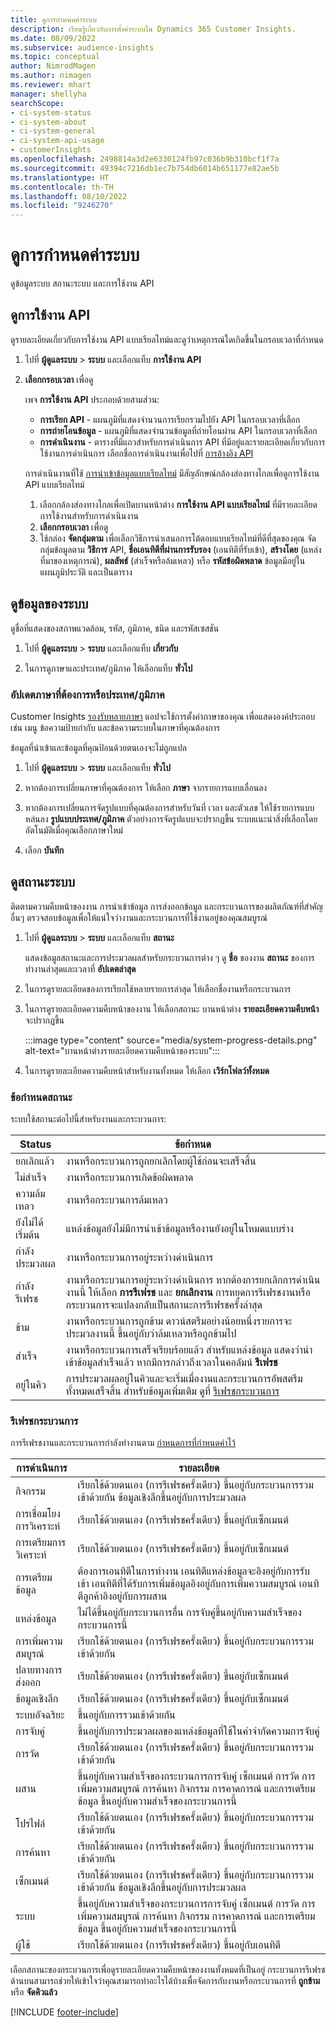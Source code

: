 ```yaml
---
title: ดูการกำหนดค่าระบบ
description: เรียนรู้เกี่ยวกับการตั้งค่าระบบใน Dynamics 365 Customer Insights.
ms.date: 08/09/2022
ms.subservice: audience-insights
ms.topic: conceptual
author: NimrodMagen
ms.author: nimagen
ms.reviewer: mhart
manager: shellyha
searchScope:
- ci-system-status
- ci-system-about
- ci-system-general
- ci-system-api-usage
- customerInsights
ms.openlocfilehash: 2498814a3d2e6330124fb97c036b9b310bcf1f7a
ms.sourcegitcommit: 49394c7216db1ec7b754db6014b651177e82ae5b
ms.translationtype: HT
ms.contentlocale: th-TH
ms.lasthandoff: 08/10/2022
ms.locfileid: "9246270"
---
```

# <a name="view-system-configuration"></a>ดูการกำหนดค่าระบบ

ดูข้อมูลระบบ สถานะระบบ และการใช้งาน API

## <a name="view-api-usage"></a>ดูการใช้งาน API

ดูรายละเอียดเกี่ยวกับการใช้งาน API แบบเรียลไทม์และดูว่าเหตุการณ์ใดเกิดขึ้นในกรอบเวลาที่กำหนด

1. ไปที่ **ผู้ดูแลระบบ** > **ระบบ** และเลือกแท็บ **การใช้งาน API**

1. **เลือกกรอบเวลา** เพื่อดู

   เพจ **การใช้งาน API** ประกอบด้วยสามส่วน:

   - **การเรียก API** - แผนภูมิที่แสดงจำนวนการเรียกรวมไปยัง API ในกรอบเวลาที่เลือก
   - **การถ่ายโอนข้อมูล** - แผนภูมิที่แสดงจำนวนข้อมูลที่ถ่ายโอนผ่าน API ในกรอบเวลาที่เลือก
   - **การดำเนินงาน** - ตารางที่มีแถวสำหรับการดำเนินการ API ที่มีอยู่และรายละเอียดเกี่ยวกับการใช้งานการดำเนินการ เลือกชื่อการดำเนินงานเพื่อไปที่ [การอ้างอิง API](https://developer.ci.ai.dynamics.com/api-details#api=CustomerInsights&operation=Get-all-instances)

   การดำเนินงานที่ใช้ [การนำเข้าข้อมูลแบบเรียลไทม์](real-time-data-ingestion.md) มีสัญลักษณ์กล้องส่องทางไกลเพื่อดูการใช้งาน API แบบเรียลไทม์

   1. เลือกกล้องส่องทางไกลเพื่อเปิดบานหน้าต่าง **การใช้งาน API แบบเรียลไทม์** ที่มีรายละเอียดการใช้งานสำหรับการดำเนินงาน
   1. **เลือกกรอบเวลา** เพื่อดู
   1. ใช้กล่อง **จัดกลุ่มตาม** เพื่อเลือกวิธีการนำเสนอการโต้ตอบแบบเรียลไทม์ที่ดีที่สุดของคุณ จัดกลุ่มข้อมูลตาม **วิธีการ** API, **ชื่อเอนทิตีที่ผ่านการรับรอง** (เอนทิตีที่รับเข้า), **สร้างโดย** (แหล่งที่มาของเหตุการณ์), **ผลลัพธ์** (สำเร็จหรือล้มเหลว) หรือ **รหัสข้อผิดพลาด** ข้อมูลมีอยู่ในแผนภูมิประวัติ และเป็นตาราง

## <a name="view-system-information"></a>ดูข้อมูลของระบบ

ดูชื่อที่แสดงของสภาพแวดล้อม, รหัส, ภูมิภาค, ชนิด และรหัสเซสชัน

1. ไปที่ **ผู้ดูแลระบบ** > **ระบบ** และเลือกแท็บ **เกี่ยวกับ**

1. ในการดูภาษาและประเทศ/ภูมิภาค ให้เลือกแท็บ **ทั่วไป**

### <a name="update-preferred-language-or-countryregion"></a>อัปเดตภาษาที่ต้องการหรือประเทศ/ภูมิภาค

Customer Insights [รองรับหลายภาษา](/dynamics365/get-started/availability) แอปจะใช้การตั้งค่าภาษาของคุณ เพื่อแสดงองค์ประกอบ เช่น เมนู ข้อความป้ายกำกับ และข้อความระบบในภาษาที่คุณต้องการ

ข้อมูลที่นำเข้าและข้อมูลที่คุณป้อนด้วยตนเองจะไม่ถูกแปล

1. ไปที่ **ผู้ดูแลระบบ** > **ระบบ** และเลือกแท็บ **ทั่วไป**

1. หากต้องการเปลี่ยนภาษาที่คุณต้องการ ให้เลือก **ภาษา** จากรายการแบบเลื่อนลง

1. หากต้องการเปลี่ยนการจัดรูปแบบที่คุณต้องการสำหรับวันที่ เวลา และตัวเลข ให้ใช้รายการแบบหล่นลง **รูปแบบประเทศ/ภูมิภาค** ตัวอย่างการจัดรูปแบบจะปรากฏขึ้น ระบบแนะนำสิ่งที่เลือกโดยอัตโนมัติเมื่อคุณเลือกภาษาใหม่

1. เลือก **บันทึก**

## <a name="view-system-status"></a>ดูสถานะระบบ

ติดตามความคืบหน้าของงาน การนำเข้าข้อมูล การส่งออกข้อมูล และกระบวนการของผลิตภัณฑ์ที่สำคัญอื่นๆ ตรวจสอบข้อมูลเพื่อให้แน่ใจว่างานและกระบวนการที่ใช้งานอยู่ของคุณสมบูรณ์

1. ไปที่ **ผู้ดูแลระบบ** > **ระบบ** และเลือกแท็บ **สถานะ**

   แสดงข้อมูลสถานะและการประมวลผลสำหรับกระบวนการต่าง ๆ ดู **ชื่อ** ของงาน **สถานะ** ของการทำงานล่าสุดและเวลาที่ **อัปเดตล่าสุด**

1. ในการดูรายละเอียดของการเรียกใช้หลายรายการล่าสุด ให้เลือกชื่องานหรือกระบวนการ

1. ในการดูรายละเอียดความคืบหน้าของงาน ให้เลือกสถานะ บานหน้าต่าง **รายละเอียดความคืบหน้า** จะปรากฏขึ้น

   :::image type="content" source="media/system-progress-details.png" alt-text="บานหน้าต่างรายละเอียดความคืบหน้าของระบบ":::

1. ในการดูรายละเอียดความคืบหน้าสำหรับงานทั้งหมด ให้เลือก **เวิร์กโฟลว์ทั้งหมด**

### <a name="status-definitions"></a>ข้อกำหนดสถานะ

ระบบใช้สถานะต่อไปนี้สำหรับงานและกระบวนการ:

|Status  |ข้อกำหนด  |
|---------|---------|
|ยกเลิกแล้ว |งานหรือกระบวนการถูกยกเลิกโดยผู้ใช้ก่อนจะเสร็จสิ้น   |
|ไม่สำเร็จ   |งานหรือกระบวนการเกิดข้อผิดพลาด         |
|ความล้มเหลว  |งานหรือกระบวนการล้มเหลว  |
|ยังไม่ได้เริ่มต้น   |แหล่งข้อมูลยังไม่มีการนำเข้าข้อมูลหรืองานยังอยู่ในโหมดแบบร่าง         |
|กำลังประมวลผล  |งานหรือกระบวนการอยู่ระหว่างดำเนินการ  |
|กำลังรีเฟรช    |งานหรือกระบวนการอยู่ระหว่างดำเนินการ หากต้องการยกเลิกการดำเนินงานนี้ ให้เลือก **การรีเฟรช** และ **ยกเลิกงาน** การหยุดการรีเฟรชงานหรือกระบวนการจะแปลงกลับเป็นสถานะการรีเฟรชครั้งล่าสุด       |
|ข้าม  |งานหรือกระบวนการถูกข้าม ดาวน์สตรีมอย่างน้อยหนึ่งรายการจะประมวลงานนี้ ขึ้นอยู่กับว่าล้มเหลวหรือถูกข้ามไป|
|สำเร็จ  |งานหรือกระบวนการเสร็จเรียบร้อยแล้ว สำหรับแหล่งข้อมูล แสดงว่านำเข้าข้อมูลสำเร็จแล้ว หากมีการกล่าวถึงเวลาในคอลัมน์ **รีเฟรช**|
|อยู่ในคิว | การประมวลผลอยู่ในคิวและจะเริ่มเมื่องานและกระบวนการอัพสตรีมทั้งหมดเสร็จสิ้น สำหรับข้อมูลเพิ่มเติม ดูที่ [รีเฟรชกระบวนการ](#refresh-processes)|

### <a name="refresh-processes"></a>รีเฟรชกระบวนการ

การรีเฟรชงานและกระบวนการกำลังทำงานตาม [กำหนดการที่กำหนดค่าไว้](schedule-refresh.md)

|การดำเนินการ  |รายละเอียด  |
|---------|---------|
|กิจกรรม  |เรียกใช้ด้วยตนเอง (การรีเฟรชครั้งเดียว) ขึ้นอยู่กับกระบวนการรวมเข้าด้วยกัน ข้อมูลเชิงลึกขึ้นอยู่กับการประมวลผล|
|การเชื่อมโยงการวิเคราะห์ |เรียกใช้ด้วยตนเอง (การรีเฟรชครั้งเดียว) ขึ้นอยู่กับเซ็กเมนต์  |
|การเตรียมการวิเคราะห์ |เรียกใช้ด้วยตนเอง (การรีเฟรชครั้งเดียว) ขึ้นอยู่กับเซ็กเมนต์  |
|การเตรียมข้อมูล   |ต้องการเอนทิตีในการทำงาน เอนทิตีแหล่งข้อมูลจะอิงอยู่กับการรับเข้า เอนทิตีที่ได้รับการเพิ่มข้อมูลอิงอยู่กับการเพิ่มความสมบูรณ์ เอนทิตีลูกค้าอิงอยู่กับการผสาน  |
|แหล่งข้อมูล   |ไม่ได้ขึ้นอยู่กับกระบวนการอื่น การจับคู่ขึ้นอยู่กับความสำเร็จของกระบวนการนี้  |
|การเพิ่มความสมบูรณ์   |เรียกใช้ด้วยตนเอง (การรีเฟรชครั้งเดียว) ขึ้นอยู่กับกระบวนการรวมเข้าด้วยกัน |
|ปลายทางการส่งออก |เรียกใช้ด้วยตนเอง (การรีเฟรชครั้งเดียว) ขึ้นอยู่กับเซ็กเมนต์  |
|ข้อมูลเชิงลึก |เรียกใช้ด้วยตนเอง (การรีเฟรชครั้งเดียว) ขึ้นอยู่กับเซ็กเมนต์  |
|ระบบอัจฉริยะ   |ขึ้นอยู่กับการรวมเข้าด้วยกัน   |
|การจับคู่ |ขึ้นอยู่กับการประมวลผลของแหล่งข้อมูลที่ใช้ในคำจำกัดความการจับคู่      |
|การวัด  |เรียกใช้ด้วยตนเอง (การรีเฟรชครั้งเดียว) ขึ้นอยู่กับกระบวนการรวมเข้าด้วยกัน  |
|ผสาน   |ขึ้นอยู่กับความสำเร็จของกระบวนการการจับคู่ เซ็กเมนต์ การวัด การเพิ่มความสมบูรณ์ การค้นหา กิจกรรม การคาดการณ์ และการเตรียมข้อมูล ขึ้นอยู่กับความสำเร็จของกระบวนการนี้   |
|โปรไฟล์   |เรียกใช้ด้วยตนเอง (การรีเฟรชครั้งเดียว) ขึ้นอยู่กับกระบวนการรวมเข้าด้วยกัน |
|การค้นหา   |เรียกใช้ด้วยตนเอง (การรีเฟรชครั้งเดียว) ขึ้นอยู่กับกระบวนการรวมเข้าด้วยกัน |
|เซ็กเมนต์  |เรียกใช้ด้วยตนเอง (การรีเฟรชครั้งเดียว) ขึ้นอยู่กับกระบวนการรวมเข้าด้วยกัน ข้อมูลเชิงลึกขึ้นอยู่กับการประมวลผล|
|ระบบ   |ขึ้นอยู่กับความสำเร็จของกระบวนการการจับคู่ เซ็กเมนต์ การวัด การเพิ่มความสมบูรณ์ การค้นหา กิจกรรม การคาดการณ์ และการเตรียมข้อมูล ขึ้นอยู่กับความสำเร็จของกระบวนการนี้   |
|ผู้ใช้  |เรียกใช้ด้วยตนเอง (การรีเฟรชครั้งเดียว) ขึ้นอยู่กับเอนทิตี  |

เลือกสถานะของกระบวนการเพื่อดูรายละเอียดความคืบหน้าของงานทั้งหมดที่เป็นอยู่ กระบวนการรีเฟรชด้านบนสามารถช่วยให้เข้าใจว่าคุณสามารถทำอะไรได้บ้างเพื่อจัดการกับงานหรือกระบวนการที่ **ถูกข้าม** หรือ **จัดคิวแล้ว**


[!INCLUDE [footer-include](includes/footer-banner.md)]
